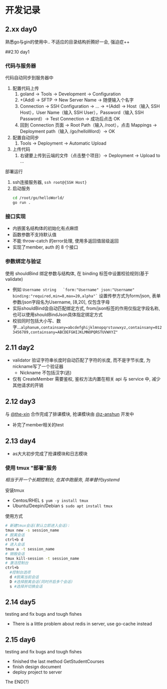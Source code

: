 # 开发记录

## 2.xx day0

熟悉go与gin的使用中..
不适应的目录结构折腾好一会, 强迫症++

##2.10 day1

### 代码与服务器

代码自动同步到服务器中
1. 配置代码上传
   1. goland -> Tools -> Development -> Configuration
   2. +(Add) -> SFTP -> New Server Name -> 随便输入个名字 
   3. Connection -> SSH Configuration -> ... -> +(Add) -> Host（输入 SSH Host），User Name（输入 SSH User），Password（输入 SSH Password）-> Test Connection -> 成功后点击 OK
   4. 回到 Connection 页面 -> Root Path（输入 /root），点击 Mappings -> Deployment path（输入 /go/helloWord）-> OK
2. 配置自动同步
   1. Tools -> Deployment -> Automatic Upload
3. 上传代码
   1. 右键要上传到云端的文件（点击整个项目）-> Deployment -> Upload to ...

部署运行
1. ssh连接服务器, `ssh root@{SSH Host}`
2. 启动服务 
    ```bash
   cd /root/go/helloWorld/
   go run . 
   ```
   
### 接口实现
- 内嵌匿名结构体的初始化有点麻烦
- 函数参数不支持默认值
- 不能 throw-catch 的error处理, 使用多返回值层级返回
- 实现了member, auth 的 8 个接口

### 参数绑定与验证
使用 shouldBind 绑定参数与结构体, 在 binding 标签中设置校验规则(基于validate)

- 例如 ``` Username string   `form:"Username" json:"Username" binding:"required,min=8,max=20,alpha"` ``` 设置传参方式为form/json, 表单参数/json字段名为Username, [8,20], 仅包含字母
- 实际shouldBind会自动匹配绑定方式, from/json标签的作用仅指定字段名称, 也可以使用shouldBindJson具体指定绑定方式
- 校验同时包括大小写、数字...`alphanum,containsany=abcdefghijklmnopqrstuvwxyz,containsany=0123456789,containsany=ABCDEFGHIJKLMNOPQRSTUVWXYZ"`

## 2.11 day2

- validator 验证字符串长度时自动匹配了字符的长度, 而不是字节长度, 为nickname写了一个验证器
  - Nickname 不包括汉字(逃)
- 仅有 CreateMember 需要鉴权, 鉴权方法内置在相关 api 与 service 中, 减少其他请求的开销

## 2.12 day3

与 [@the-xin](https://github.com/the-xin) 合作完成了排课模块, 抢课模块由 [@z-anshun](https://github.com/z-anshun) 开发中

- 补完了member相关的test

## 2.13 day4

- as大大初步完成了抢课模块和日志模块

### 使用 tmux "部署"服务

*相当于开一个长期控制台, 在其中跑服务, 简单替代systemd*

安装tmux
- Centos/RHEL `$ yum -y install tmux`
- Ubuntu/Deepin/Debian `$ sudo apt install tmux`

使用方式
```bash
# 新建tmux会话(默认立即进入会话):
tmux new -s session_name
# 脱离会话
ctrl+b d
# 进入会话
tmux a -t session_name
# 销毁会话
tmux kill-session -t session_name
# 激活控制台
ctrl+b
  #控制台选项
  d #脱离当前会话
  D #选择脱离会话(同时开启多个会话)
  s #选择并切换会话
```

## 2.14 day5

testing and fix bugs and tough fishes

- There is a little problem about redis in server, use go-cache instead

## 2.15 day6 

testing and fix bugs and tough fishes

- finished the last method GetStudentCourses 
- finish design document
- deploy project to server

The END(?)